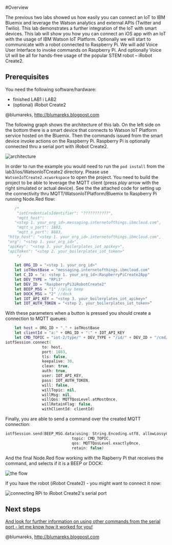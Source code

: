 #Overview

The previous two labs showed us how easily you can connect an IoT to IBM Bluemix and leverage the Watson analytics and external APIs (Twitter and Twilio). This lab demonstrates a further integration of the IoT with smart devices. This lab will show you how you can connect an iOS app with an IoT with the usage of IBM Watson IoT Platform. Optionally we will start to communicate with a robot connected to Raspberry Pi. We will add Voice User Interface to invoke commands on Raspberry Pi. And optionally Voice UI will be all for hands-free usage of the popular STEM robot – iRobot Create2.

## Prerequisites 
You need the following software/hardware:

-	finished LAB1 i LAB2
-	(optional) iRobot Create2

@blumareks, http://blumareks.blogpost.com

The following graph shows the architecture of this lab. On the left side on the bottom there is a smart device that connects to Watson IoT Platform service hosted on the Bluemix. Then the commands issued from the smart device invoke actions on the Raspberry Pi. Raspberry Pi is optionally connected thru a serial port with iRobot Create2.

![architecture](https://github.com/blumareks/iot-watson-swift/blob/master/lab3/img/architecture.png)

In order to run the example you would need to run the ```pod install``` from the lab3/ios/WatsonIoTCreate2 directory. Please use ```WatsonIoTCreate2.xcworkspace``` to open the project. You need to build the project to be able to leverage the MQTT client (press *play* arrow with the right simulated or actual device).
See the the attached code for setting up the connectivity thru MQTT/WatsonIoTPlatform/Bluemix to Raspberry Pi running Node.Red flow:

```swift
    /*
     "iotCredentialsIdentifier": "???????????",
     "mqtt_host": 
	"<step 1. your_org_id>.messaging.internetofthings.ibmcloud.com",
     "mqtt_u_port": 1883,
     "mqtt_s_port": 8883,
 "http_host": "<step 1. your_org_id>.internetofthings.ibmcloud.com",
 "org": "<step 1. your_org_id>",
 "apiKey": "<step 3. your_boilerplates_iot_apikey>",
 "apiToken": "<step 2. your_boilerplates_iot_token>"
     */

    let ORG_ID = "<step 1. your_org_id>"
    let ioTHostBase = "messaging.internetofthings.ibmcloud.com"
    let C_ID = "a: <step 1. your_org_id>:RaspberryPiCreate2App"
    let DEV_TYPE = "RPi3"
    let DEV_ID = "RaspberryPi3iRobotCreate2"
    let BEEP_MSG = "1" //play beep
    let DOCK_MSG = "2" //dock
    let IOT_API_KEY = "<step 3. your_boilerplates_iot_apikey>"
    let IOT_AUTH_TOKEN = "<step 2. your_boilerplates_iot_token>”
```    
With these parameters when a button is pressed you should create a connection to MQTT queues:

```swift
    let host = ORG_ID + "." + ioTHostBase
    let clientId = "a:" + ORG_ID + ":" + IOT_API_KEY
    let CMD_TOPIC = "iot-2/type/" + DEV_TYPE + "/id/" + DEV_ID + "/cmd/cmdapp/fmt/json"
iotfSession.connect(
                to: host,
                port: 1883,
                tls: false,
                keepalive: 30,
                clean: true,
                auth: true,
                user: IOT_API_KEY,
                pass: IOT_AUTH_TOKEN,
                will: false,
                willTopic: nil,
                willMsg: nil,
                willQos: MQTTQosLevel.atMostOnce,
                willRetainFlag: false,
                withClientId: clientId)
```
		
Finally, you are able to send a command over the created MQTT connection:

```swift
iotfSession.send(BEEP_MSG.data(using: String.Encoding.utf8, allowLossyConversion: false),
                             topic: CMD_TOPIC,
                             qos: MQTTQosLevel.exactlyOnce,
                             retain: false)

```

And the final Node.Red flow working with the Rapberry Pi that receives the command, and selects if it is a BEEP or DOCK:

![the flow](https://github.com/blumareks/iot-watson-swift/blob/master/lab3/img/lab3RpiFlow.png)



If you have the robot (iRobot Create2) - you might want to connect it now:

![connecting RPi to iRobot Create2's serial port](https://github.com/blumareks/iot-watson-swift/blob/master/lab3/img/connectRPi2_to_create2.png)


## Next steps

[And look for further information on using other commands from the serial port - let me know how it worked for you!](http://www.irobot.com/~/media/MainSite/PDFs/About/STEM/Create/create_2_Open_Interface_Spec.pdf)


@blumareks, http://blumareks.blogpost.com

